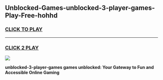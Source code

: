 
## Unblocked-Games-unblocked-3-player-games-Play-Free-hohhd
<h3>
<a href="https://premium76.site?title=unblocked-3-player-games&ref=19M">CLICK TO PLAY</a></h3>
<hr>

<h3>
<a href="https://premium76.site?title=unblocked-3-player-games&ref=19M">CLICK 2 PLAY</a>
  
</h3>

<a href="https://premium76.site?title=unblocked-3-player-games&ref=19M"><img src="https://clearcache.store/games.png"></a>


**unblocked-3-player-games games unblocked: Your Gateway to Fun and Accessible Online Gaming**
